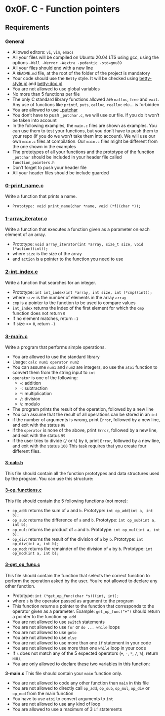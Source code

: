 # 0x0F. C - Function pointers

## Requirements
### General

* Allowed editors: `vi`, `vim`, `emacs`
* All your files will be compiled on Ubuntu 20.04 LTS using gcc, using the options `-Wall -Werror -Wextra -pedantic -std=gnu89`
* All your files should end with a new line
* A `README.md` file, at the root of the folder of the project is mandatory
* Your code should use the `Betty` style. It will be checked using [betty-style.pl](https://github.com/alx-tools/Betty/blob/master/betty-style.pl) and [betty-doc.pl](https://github.com/alx-tools/Betty/blob/master/betty-doc.pl)
* You are not allowed to use global variables
* No more than 5 functions per file
* The only C standard library functions allowed are `malloc`, `free` and `exit`. Any use of functions like `printf`, `puts`, `calloc`, `realloc` etc… is forbidden
* You are allowed to use [_putchar](https://github.com/alx-tools/_putchar.c/blob/master/_putchar.c)
* You don’t have to push `_putchar.c`, we will use our file. If you do it won’t be taken into account
* In the following examples, the `main.c` files are shown as examples. You can use them to test your functions, but you don’t have to push them to your repo (if you do we won’t take them into account). We will use our own `main.c` files at compilation. Our `main.c` files might be different from the one shown in the examples
* The prototypes of all your functions and the prototype of the function `_putchar` should be included in your header file called `function_pointers.h`
* Don’t forget to push your header file
* All your header files should be include guarded

### [0-print_name.c](0-print_name.c)
Write a function that prints a name.
* `Prototype: void print_name(char *name, void (*f)(char *));`

### [1-array_iterator.c](1-array_iterator.c)
Write a function that executes a function given as a parameter on each element of an array.
* Prototype: `void array_iterator(int *array, size_t size, void (*action)(int));`
* where `size` is the size of the array
* and `action` is a pointer to the function you need to use

### [2-int_index.c](2-int_index.c)
Write a function that searches for an integer.
* Prototype: `int int_index(int *array, int size, int (*cmp)(int));`
* where `size` is the number of elements in the array `array`
* `cmp` is a pointer to the function to be used to compare values
* `int_index` returns the index of the first element for which the `cmp` function does not return `0`
* If no element matches, return `-1`
* If size <= `0`, return `-1`

### [3-main.c](3-main.c)
Write a program that performs simple operations.
* You are allowed to use the standard library
* Usage: `calc num1 operator num2`
* You can assume `num1` and `num2` are integers, so use the `atoi` function to convert them from the string input to `int`
* `operator` is one of the following:
    * `+`: addition
    * `-`: subtraction
    * `*`: multiplication
    * `/`: division
    * `%`: modulo
* The program prints the result of the operation, followed by a new line
* You can assume that the result of all operations can be stored in an `int`
* if the number of arguments is wrong, print `Error`, followed by a new line, and exit with the status `98`
* if the `operator` is none of the above, print `Error`, followed by a new line, and exit with the status `99`
* if the user tries to divide (`/` or `%`) by `0`, print `Error`, followed by a new line, and exit with the status `100`
This task requires that you create four different files.

#### [3-calc.h](3-calc.h)
This file should contain all the function prototypes and data structures used by the program. You can use this structure:

#### [3-op_functions.c](3-op_functions.c)
This file should contain the 5 following functions (not more):
* `op_add`: returns the sum of `a` and `b`. Prototype: `int op_add(int a, int b);`
* `op_sub`: returns the difference of `a` and `b`. Prototype: `int op_sub(int a, int b);`
* `op_mul`: returns the product of `a` and `b`. Prototype: `int op_mul(int a, int b);`
* `op_div`: returns the result of the division of `a` by `b`. Prototype: `int op_div(int a, int b);`
* `op_mod`: returns the remainder of the division of `a` by `b`. Prototype: `int op_mod(int a, int b);`

#### [3-get_op_func.c](3-get_op_func.c)
This file should contain the function that selects the correct function to perform the operation asked by the user. You’re not allowed to declare any other function.
* Prototype: `int (*get_op_func(char *s))(int, int);`
* where `s` is the operator passed as argument to the program
* This function returns a pointer to the function that corresponds to the operator given as a parameter. Example: `get_op_func("+")` should return a pointer to the function `op_add`
* You are not allowed to use `switch` statements
* You are not allowed to use `for` or `do ... while` loops
* You are not allowed to use `goto`
* You are not allowed to use `else`
* You are not allowed to use more than one `if` statement in your code
* You are not allowed to use more than one `while` loop in your code
* If `s` does not match any of the 5 expected operators (`+`, `-`, `*`, `/`, `%`), return `NULL`
* You are only allowed to declare these two variables in this function:

**3-main.c**
This file should contain your `main` function only.
* You are not allowed to code any other function than `main` in this file
* You are not allowed to directly call `op_add`, `op_sub`, `op_mul`, `op_div` or `op_mod` from the main function
* You have to use `atoi` to convert arguments to `int`
* You are not allowed to use any kind of loop
* You are allowed to use a maximum of 3 `if` statements